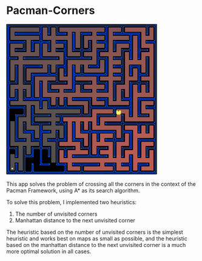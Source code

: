 # Pacman-Corners

![](im1.png)

This app solves the problem of crossing all the corners in the context of the Pacman Framework, using A* as its search algorithm.

To solve this problem, I implemented two heuristics:

1. The number of unvisited corners
2. Manhattan distance to the next unvisited corner

The heuristic based on the number of unvisited corners is the simplest heuristic and
works best on maps as small as possible, and the heuristic based on the manhattan distance to the next unvisited corner is a much more optimal solution in all cases.
